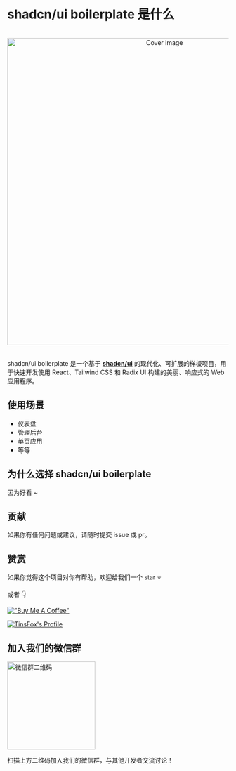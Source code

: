 # shadcn/ui boilerplate 是什么

<br/>

<div align="center">
  <img src="/index.png" alt="Cover image" width="700px">
</div>

<br/>

shadcn/ui boilerplate 是一个基于 [**shadcn/ui**](https://github.com/shadcn-ui/ui) 的现代化、可扩展的样板项目，用于快速开发使用 React、Tailwind CSS 和 Radix UI 构建的美丽、响应式的 Web 应用程序。


## 使用场景

- 仪表盘
- 管理后台
- 单页应用
- 等等

## 为什么选择 shadcn/ui boilerplate

因为好看 ~

## 贡献

如果你有任何问题或建议，请随时提交 issue 或 pr。

## 赞赏

如果你觉得这个项目对你有帮助，欢迎给我们一个 star ⭐️

或者 👇


[!["Buy Me A Coffee"](https://www.buymeacoffee.com/assets/img/custom_images/orange_img.png)](https://www.buymeacoffee.com/TinsFox)

[![TinsFox's Profile](https://afdian-connect-nine.vercel.app/profile.svg)](https://afdian.com/a/tinsfox)


## 加入我们的微信群

<p>
  <img src="/wechat-group.png" alt="微信群二维码" width="200px">
</p>

扫描上方二维码加入我们的微信群，与其他开发者交流讨论！

